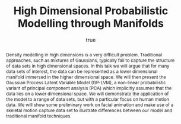---
abstract: Density modelling in high dimensions is a very difficult problem. Traditional
  approaches, such as mixtures of Gaussians, typically fail to capture the structure
  of data sets in high dimensional spaces. In this talk we will argue that for many
  data sets of interest, the data can be represented as a lower dimensional manifold
  immersed in the higher dimensional space. We will then present the Gaussian Process
  Latent Variable Model (GP-LVM), a non-linear probabilistic variant of principal
  component analysis (PCA) which implicitly assumes that the data lies on a lower
  dimensional space. We will demonstrate the application of the model to a range of
  data sets, but with a particular focus on human motion data. We will show some preliminary
  work on facial animation and make use of a skeletal motion capture data set to illustrate
  differences between our model and traditional manifold techniques.
author:
- family: Lawrence
  given: Neil D.
  gscholar: r3SJcvoAAAAJ
  institute: University of Sheffield
  twitter: lawrennd
  url: http://inverseprobability.com
categories:
- Lawrence-gatsby05
day: '16'
errata: []
extras: []
group: gplvm
key: Lawrence-gatsby05
layout: talk
linkpptgz: ftp://ftp.dcs.shef.ac.uk/home/neil/gplvm_gatsby.ppt.gz
month: 11
published: 2005-11-16
section: pre
title: High Dimensional Probabilistic Modelling through Manifolds
venue: Gatsby Computational Neuroscience Unit, University College London, U.K.
year: '2005'
---